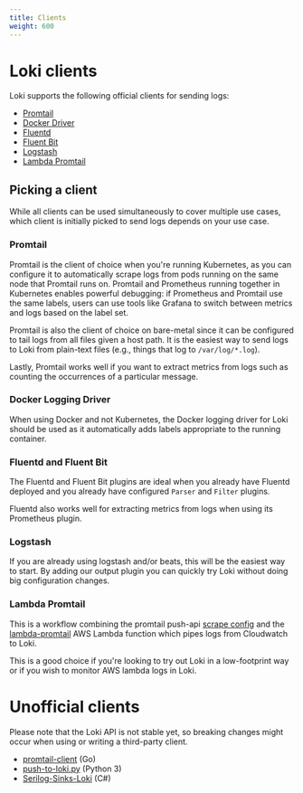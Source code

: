 ```yaml
---
title: Clients
weight: 600
---
```

# Loki clients

Loki supports the following official clients for sending logs:

- [Promtail](promtail/)
- [Docker Driver](docker-driver/)
- [Fluentd](fluentd/)
- [Fluent Bit](fluentbit/)
- [Logstash](logstash/)
- [Lambda Promtail](lambda-promtail/)

## Picking a client

While all clients can be used simultaneously to cover multiple use cases, which
client is initially picked to send logs depends on your use case.

### Promtail

Promtail is the client of choice when you're running Kubernetes, as you can
configure it to automatically scrape logs from pods running on the same node
that Promtail runs on. Promtail and Prometheus running together in Kubernetes
enables powerful debugging: if Prometheus and Promtail use the same labels,
users can use tools like Grafana to switch between metrics and logs based on the
label set.

Promtail is also the client of choice on bare-metal since it can be configured
to tail logs from all files given a host path. It is the easiest way to send
logs to Loki from plain-text files (e.g., things that log to `/var/log/*.log`).

Lastly, Promtail works well if you want to extract metrics from logs such as
counting the occurrences of a particular message.

### Docker Logging Driver

When using Docker and not Kubernetes, the Docker logging driver for Loki should
be used as it automatically adds labels appropriate to the running container.

### Fluentd and Fluent Bit

The Fluentd and Fluent Bit plugins are ideal when you already have Fluentd deployed
and you already have configured `Parser` and `Filter` plugins.

Fluentd also works well for extracting metrics from logs when using its
Prometheus plugin.

### Logstash

If you are already using logstash and/or beats, this will be the easiest way to start.
By adding our output plugin you can quickly try Loki without doing big configuration changes.

### Lambda Promtail

This is a workflow combining the promtail push-api [scrape config](promtail/configuration#loki_push_api_config) and the [lambda-promtail](lambda-promtail/) AWS Lambda function which pipes logs from Cloudwatch to Loki.

This is a good choice if you're looking to try out Loki in a low-footprint way or if you wish to monitor AWS lambda logs in Loki.

# Unofficial clients

Please note that the Loki API is not stable yet, so breaking changes might occur
when using or writing a third-party client.

- [promtail-client](https://github.com/afiskon/promtail-client) (Go)
- [push-to-loki.py](https://github.com/sleleko/devops-kb/blob/master/python/push-to-loki.py) (Python 3)
- [Serilog-Sinks-Loki](https://github.com/JosephWoodward/Serilog-Sinks-Loki) (C#)
